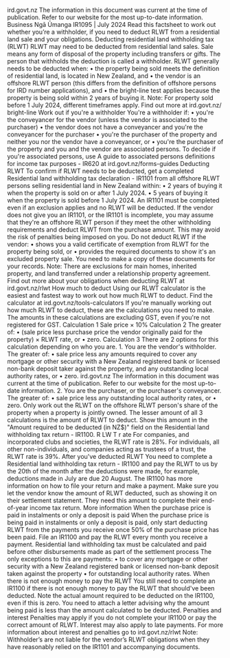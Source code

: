 ird.govt.nz The information in this document was current at the time of publication. Refer to our website for the most up-to-date information. Business Ngā Ūmanga IR1095 | July 2024 Read this factsheet to work out whether you’re a withholder, if you need to deduct RLWT from a residential land sale and your obligations. Deducting residential land withholding tax (RLWT) RLWT may need to be deducted from residential land sales. Sale means any form of disposal of the property including transfers or gifts. The person that withholds the deduction is called a withholder. RLWT generally needs to be deducted when: • the property being sold meets the definition of residential land, is located in New Zealand, and • the vendor is an offshore RLWT person (this differs from the definition of offshore persons for IRD number applications), and • the bright-line test applies because the property is being sold within 2 years of buying it. Note: For property sold before 1 July 2024, different timeframes apply. Find out more at ird.govt.nz/ bright-line Work out if you're a withholder You're a withholder if: • you're the conveyancer for the vendor (unless the vendor is associated to the purchaser) • the vendor does not have a conveyancer and you're the conveyancer for the purchaser • you're the purchaser of the property and neither you nor the vendor have a conveyancer, or • you're the purchaser of the property and you and the vendor are associated persons. To decide if you're associated persons, use A guide to associated persons definitions for income tax purposes - IR620 at ird.govt.nz/forms-guides Deducting RLWT To confirm if RLWT needs to be deducted, get a completed Residential land withholding tax declaration - IR1101 from all offshore RLWT persons selling residential land in New Zealand within: • 2 years of buying it when the property is sold on or after 1 July 2024. • 5 years of buying it when the property is sold before 1 July 2024. An IR1101 must be completed even if an exclusion applies and no RLWT will be deducted. If the vendor does not give you an IR1101, or the IR1101 is incomplete, you may assume that they're an offshore RLWT person if they meet the other withholding requirements and deduct RLWT from the purchase amount. This may avoid the risk of penalties being imposed on you. Do not deduct RLWT if the vendor: • shows you a valid certificate of exemption from RLWT for the property being sold, or • provides the required documents to show it's an excluded property sale. You need to make a copy of these documents for your records. Note: There are exclusions for main homes, inherited property, and land transferred under a relationship property agreement. Find out more about your obligations when deducting RLWT at ird.govt.nz/rlwt How much to deduct Using our RLWT calculator is the easiest and fastest way to work out how much RLWT to deduct. Find the calculator at ird.govt.nz/tools-calculators If you're manually working out how much RLWT to deduct, these are the calculations you need to make. The amounts in these calculations are excluding GST, even if you're not registered for GST. Calculation 1 Sale price × 10% Calculation 2 The greater of: • (sale price less purchase price the vendor originally paid for the property) × RLWT rate, or • zero. Calculation 3 There are 2 options for this calculation depending on who you are. 1. You are the vendor's withholder. The greater of: • sale price less any amounts required to cover any mortgage or other security with a New Zealand registered bank or licensed non-bank deposit taker against the property, and any outstanding local authority rates, or • zero. ird.govt.nz The information in this document was current at the time of publication. Refer to our website for the most up-to-date information. 2. You are the purchaser, or the purchaser's conveyancer. The greater of: • sale price less any outstanding local authority rates, or • zero. Only work out the RLWT on the offshore RLWT person's share of the property when a property is jointly owned. The lesser amount of all 3 calculations is the amount of RLWT to deduct. Show this amount in the "Amount required to be deducted (in NZ$)" field on the Residential land withholding tax return - IR1100. R LW T r ate For companies, and incorporated clubs and societies, the RLWT rate is 28%. For individuals, all other non-individuals, and companies acting as trustees of a trust, the RLWT rate is 39%. After you've deducted RLWT You need to complete a Residential land withholding tax return - IR1100 and pay the RLWT to us by the 20th of the month after the deductions were made, for example, deductions made in July are due 20 August. The IR1100 has more information on how to file your return and make a payment. Make sure you let the vendor know the amount of RLWT deducted, such as showing it on their settlement statement. They need this amount to complete their end- of-year income tax return. More information When the purchase price is paid in instalments or only a deposit is paid When the purchase price is being paid in instalments or only a deposit is paid, only start deducting RLWT from the payments you receive once 50% of the purchase price has been paid. File an IR1100 and pay the RLWT every month you receive a payment. Residential land withholding tax must be calculated and paid before other disbursements made as part of the settlement process The only exceptions to this are payments: • to cover any mortgage or other security with a New Zealand registered bank or licensed non-bank deposit taken against the property • for outstanding local authority rates. When there is not enough money to pay the RLWT You still need to complete an IR1100 if there is not enough money to pay the RLWT that should've been deducted. Note the actual amount required to be deducted on the IR1100, even if this is zero. You need to attach a letter advising why the amount being paid is less than the amount calculated to be deducted. Penalties and interest Penalties may apply if you do not complete your IR1100 or pay the correct amount of RLWT. Interest may also apply to late payments. For more information about interest and penalties go to ird.govt.nz/rlwt Note: Withholder’s are not liable for the vendor’s RLWT obligations when they have reasonably relied on the IR1101 and accompanying documents.